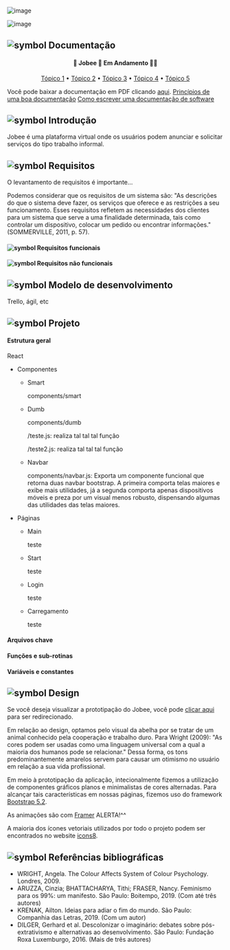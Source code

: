 ![image](https://user-images.githubusercontent.com/98771718/177028102-a1b32563-d20a-4c3a-a20c-0c872d4802e8.png)

![image](https://i.imgur.com/22f5ZNF.png)

## ![symbol](https://user-images.githubusercontent.com/98771718/177051496-37b41aed-0ca1-4c26-832d-54e8c6dea11f.png) Documentação

<h4 align="center"> 
	💼  Jobee 🐝 Em Andamento 🤝💼
</h4>

<p align="center">
 <a href="#">Tópico 1</a> •
 <a href="#">Tópico 2</a> •
 <a href="#">Tópico 3</a> • 
 <a href="#">Tópico 4</a> • 
 <a href="#">Tópico 5</a> 
</p>

Você pode baixar a documentação em PDF clicando [aqui](#).
[Princípios de uma boa documentação](https://edisciplinas.usp.br/pluginfile.php/134335/mod_resource/content/1/Aula13_ArquiteturaSoftware_02_Documentacao.pdf)
[Como escrever uma documentação de software](https://pt.wikihow.com/Escrever-Documenta%C3%A7%C3%A3o-de-Software)

## ![symbol](https://user-images.githubusercontent.com/98771718/177051496-37b41aed-0ca1-4c26-832d-54e8c6dea11f.png) Introdução

Jobee é uma plataforma virtual onde os usuários podem anunciar e solicitar serviços do tipo trabalho informal. 

## ![symbol](https://user-images.githubusercontent.com/98771718/177051496-37b41aed-0ca1-4c26-832d-54e8c6dea11f.png) Requisitos

O levantamento de requisitos é importante...

Podemos considerar que os requisitos de um sistema são: "As descrições do que o sistema deve fazer, os serviços que oferece e as restrições a seu funcionamento. Esses requisitos refletem as necessidades dos clientes para um sistema que serve a uma finalidade determinada, tais como controlar um dispositivo, colocar um pedido ou encontrar informações." (SOMMERVILLE, 2011, p. 57).
 

#### ![symbol](https://user-images.githubusercontent.com/98771718/177051496-37b41aed-0ca1-4c26-832d-54e8c6dea11f.png) Requisitos funcionais

#### ![symbol](https://user-images.githubusercontent.com/98771718/177051496-37b41aed-0ca1-4c26-832d-54e8c6dea11f.png) Requisitos não funcionais

## ![symbol](https://user-images.githubusercontent.com/98771718/177051496-37b41aed-0ca1-4c26-832d-54e8c6dea11f.png) Modelo de desenvolvimento

Trello, ágil, etc

## ![symbol](https://user-images.githubusercontent.com/98771718/177051496-37b41aed-0ca1-4c26-832d-54e8c6dea11f.png) Projeto

#### Estrutura geral

React

* Componentes
    * Smart

        components/smart

    * Dumb

        components/dumb
        
        /teste.js: realiza tal tal tal função
        
        /teste2.js: realiza tal tal tal função

    * Navbar

        components/navbar.js: Exporta um componente funcional que retorna duas navbar bootstrap. A primeira comporta telas maiores e exibe mais utilidades, já a segunda comporta apenas dispositivos móveis e preza por um visual menos robusto, dispensando algumas das utilidades das telas maiores.

* Páginas
    * Main

        teste

    * Start

        teste

    * Login

        teste

    * Carregamento

        teste

#### Arquivos chave

#### Funções e sub-rotinas

#### Variáveis e constantes

## ![symbol](https://user-images.githubusercontent.com/98771718/177051496-37b41aed-0ca1-4c26-832d-54e8c6dea11f.png) Design

Se você deseja visualizar a prototipação do Jobee, você pode [clicar aqui](https://www.figma.com/file/0VBNvVmFYIClu6WMkC9UmG/Girl-React-%2F-Jobee?node-id=0%3A1) para ser redirecionado. 

Em relação ao design, optamos pelo visual da abelha por se tratar de um animal conhecido pela cooperação e trabalho duro. Para Wright (2009): "As cores podem ser usadas como uma linguagem universal com a qual a maioria dos humanos pode se relacionar." Dessa forma, os tons predominantemente amarelos servem para causar um otimismo no usuário em relação a sua vida profissional.

Em meio à prototipação da aplicação, intecionalmente fizemos a utilização de componentes gráficos planos e minimalistas de cores alternadas. Para alcançar tais características em nossas páginas, fizemos uso do framework [Bootstrap 5.2](https://getbootstrap.com/docs/5.2/getting-started/introduction/).

As animações são com [Framer](https://google.com)
ALERTA!^^


A maioria dos ícones vetoriais utilizados por todo o projeto podem ser encontrados no website [icons8](https://icons8.com.br/).

## ![symbol](https://user-images.githubusercontent.com/98771718/177051496-37b41aed-0ca1-4c26-832d-54e8c6dea11f.png) Referências bibliográficas
- WRIGHT, Angela. The Colour Affects System of Colour Psychology. Londres, 2009.
- ARUZZA, Cinzia; BHATTACHARYA, Tithi; FRASER, Nancy. Feminismo para os 99%: um manifesto. São Paulo: Boitempo, 2019. (Com até três autores)
- KRENAK, Ailton. Ideias para adiar o fim do mundo. São Paulo: Companhia das Letras, 2019. (Com um autor)
- DILGER, Gerhard et al. Descolonizar o imaginário: debates sobre pós-extrativismo e alternativas ao desenvolvimento. São Paulo: Fundação Roxa Luxemburgo, 2016. (Mais de três autores)
